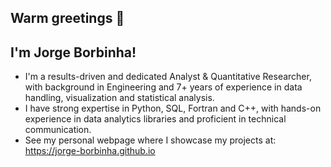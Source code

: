 ## Warm greetings 👋 
## I'm Jorge Borbinha!

 - I'm a results-driven and dedicated Analyst & Quantitative Researcher, with background in Engineering and 7+ years of experience in data handling, visualization and statistical analysis.
 - I have strong expertise in Python, SQL, Fortran and C++, with hands-on experience in data analytics libraries and proficient in technical communication.
 - See my personal webpage where I showcase my projects at: https://jorge-borbinha.github.io



<!--
**jorge-borbinha/jorge-borbinha** is a ✨ _special_ ✨ repository because its `README.md` (this file) appears on your GitHub profile.

Here are some ideas to get you started:

- 🔭 I’m currently working on ...
- 🌱 I’m currently learning ...
- 👯 I’m looking to collaborate on ...
- 🤔 I’m looking for help with ...
- 💬 Ask me about ...
- 📫 How to reach me: ...
- 😄 Pronouns: ...
- ⚡ Fun fact: ...
-->
